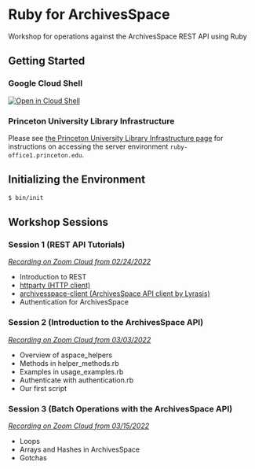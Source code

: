 # Ruby for ArchivesSpace
Workshop for operations against the ArchivesSpace REST API using Ruby

## Getting Started

### Google Cloud Shell
[![Open in Cloud Shell](https://gstatic.com/cloudssh/images/open-btn.svg)](https://shell.cloud.google.com/cloudshell/editor?cloudshell_git_repo=https://github.com/pulibrary/ruby-for-archivesspace.git)

### Princeton University Library Infrastructure

Please see [the Princeton University Library Infrastructure page](./PULIBRARY_INFRA.md) for instructions on accessing the server environment `ruby-office1.princeton.edu`.

## Initializing the Environment
```bash
$ bin/init
```

## Workshop Sessions

### Session 1 (REST API Tutorials)
[_Recording on Zoom Cloud from 02/24/2022_](https://princeton.zoom.us/rec/share/Ltrg9-gEqVjEpcN9UIhV6oS7ZJHq3AySuSaFzyuY7_CnqIGx9gFonGTKjIPSwzr5.-BI7QH9u1iKMcGVZ)

- Introduction to REST
- [httparty (HTTP client)](https://github.com/jnunemaker/httparty)
- [archivesspace-client (ArchivesSpace API client by Lyrasis)](https://github.com/lyrasis/archivesspace-client)
- Authentication for ArchivesSpace

### Session 2 (Introduction to the ArchivesSpace API)
[_Recording on Zoom Cloud from 03/03/2022_](https://princeton.zoom.us/rec/share/iT0sM8nVSxQbxSZvA__beSMkvnhxD49UlbAXBI-H3lcMgUiLk0txf5u2OPRPv7s.3JlSOeEKXtJegzVq)

- Overview of aspace_helpers
- Methods in helper_methods.rb
- Examples in usage_examples.rb
- Authenticate with authentication.rb
- Our first script

### Session 3 (Batch Operations with the ArchivesSpace API)
[_Recording on Zoom Cloud from 03/15/2022_](https://princeton.zoom.us/rec/share/IHSAxvalYoDTsVlGP8mlIM64nhHyvhqfhY6dDURv29gQfrpv3yjSLFkXIWWdiLo5.8m17qwWXlKwiUOXb)

- Loops
- Arrays and Hashes in ArchivesSpace
- Gotchas

